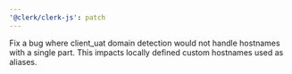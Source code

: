 ```yaml
---
'@clerk/clerk-js': patch
---
```


Fix a bug where client_uat domain detection would not handle hostnames with a single part. This impacts locally defined custom hostnames used as aliases.
